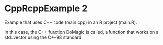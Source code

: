 # CppRcppExample 2

Example that uses C++ code (main.cpp) in an R project (main.R).

In this case, the C++ function DoMagic is called, a function that works on a std::vector<int> using the C++98 standard.
